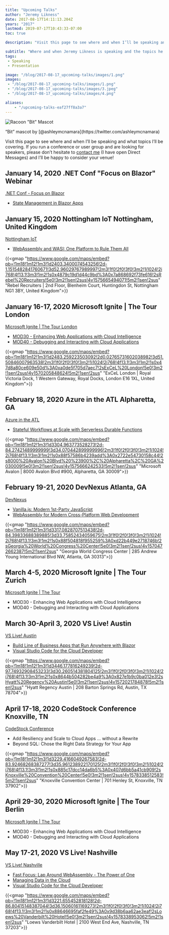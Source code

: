 ```yaml
---
title: "Upcoming Talks"
author: "Jeremy Likness"
date: 2017-08-17T14:11:13.204Z
years: "2017"
lastmod: 2019-07-17T10:43:33-07:00
toc: true

description: "Visit this page to see where and when I’ll be speaking and what topics I’ll be covering."

subtitle: "Where and when Jeremy Likness is speaking and the topics he will cover."
tags:
 - Speaking
 - Presentation 

image: "/blog/2017-08-17_upcoming-talks/images/1.png" 
images:
 - "/blog/2017-08-17_upcoming-talks/images/1.png" 
 - "/blog/2017-08-17_upcoming-talks/images/3.jpeg" 
 - "/blog/2017-08-17_upcoming-talks/images/4.png" 

aliases:
    - "/upcoming-talks-eaf27ff8a3a7"
---
```


![Racoon "Bit" Mascot](/blog/2017-08-17_upcoming-talks/images/1.png)
<figcaption>“Bit” mascot by [@ashleymcnamara](https://twitter.com/ashleymcnamara)</figcaption>

Visit this page to see where and when I’ll be speaking and what topics I’ll be covering. If you run a conference or user group and are looking for speakers, please don’t hesitate to <i class="fab fa-twitter"></i> [contact me](https://twitter.com/messages/compose?recipient_id=jeremylikness) (I have open Direct Messages) and I’ll be happy to consider your venue!

## January 14, 2020 .NET Conf "Focus on Blazor" Webinar

[.NET Conf - Focus on Blazor](https://focus.dotnetconf.net)

* [State Management in Blazor Apps](https://focus.dotnetconf.net/agenda)

## January 15, 2020 Nottingham IoT Nottingham, United Kingdom

[Nottingham IoT](https://www.meetup.com/Nottingham-IoT-Meetup/)

* [WebAssembly and WASI: One Platform to Rule Them All](https://www.meetup.com/Nottingham-IoT-Meetup/events/266776343/)

{{<gmap "https://www.google.com/maps/embed?pb=!1m18!1m12!1m3!1d2403.3400074543256!2d-1.1515482841760671!3d52.96029767989997!2m3!1f0!2f0!3f0!3m2!1i1024!2i768!4f13.1!3m3!1m2!1s0x4879c19d1d44c9bd%3A0x7a868692f73fe616!2sRebel%20Recruiters!5e0!3m2!1sen!2sus!4v1575665494071!5m2!1sen!2sus" "Rebel Recruiters | 2nd Floor, Blenheim Court, Huntingdon St, Nottingham NG1 3BY, United Kingdom">}}

## January 16-17, 2020 Microsoft Ignite | The Tour London

[Microsoft Ignite | The Tour London](https://www.microsoft.com/en-gb/ignite-the-tour/London?WT.mc_id=link-blog-jeliknes)

* [MOD30 - Enhancing Web Applications with Cloud Intelligence](https://london.myignitetour.techcommunity.microsoft.com/sessions/84409)
* [MOD40 - Debugging and Interacting with Cloud Applications](https://london.myignitetour.techcommunity.microsoft.com/sessions/84410)

{{<gmap "https://www.google.com/maps/embed?pb=!1m18!1m12!1m3!1d2483.259223503092!2d0.02765731602038982!3d51.50846007963538!2m3!1f0!2f0!3f0!3m2!1i1024!2i768!4f13.1!3m3!1m2!1s0x47d8a80ce609e50d%3A0xa0de5f705d7aec7!2sExCeL%20London!5e0!3m2!1sen!2sus!4v1570205848624!5m2!1sen!2sus" "ExCeL London | Royal Victoria Dock, 1 Western Gateway, Royal Docks, London E16 1XL, United Kingdom">}}

## February 18, 2020 Azure in the ATL Alpharetta, GA

[Azure in the ATL](https://www.meetup.com/Azure-in-the-ATL/)

* [Stateful Workflows at Scale with Serverless Durable Functions](https://www.meetup.com/Azure-in-the-ATL/events/266931385/)

{{<gmap "https://www.google.com/maps/embed?pb=!1m18!1m12!1m3!1d3304.963773528273!2d-84.27421489999999!3d34.070442899999996!2m3!1f0!2f0!3f0!3m2!1i1024!2i768!4f13.1!3m3!1m2!1s0x88f57586b4239add%3A0x2722e54730158c44!2s8000%20Avalon%20Blvd%20%23900%2C%20Alpharetta%2C%20GA%2030009!5e0!3m2!1sen!2sus!4v1575666242533!5m2!1sen!2sus" "Microsoft Avalon | 8000 Avalon Blvd #900, Alpharetta, GA 30009">}}

## February 19-21, 2020 DevNexus Atlanta, GA

[DevNexus](https://devnexus.com/)

* [Vanilla.js: Modern 1st-Party JavaScript](https://devnexus.com/presentations/4520/)
* [WebAssembly for Modern Cross-Platform Web Development](https://devnexus.com/presentations/4519/)

{{<gmap "https://www.google.com/maps/embed?pb=!1m18!1m12!1m3!1d3317.0828707513438!2d-84.39833688389885!3d33.75852434059675!2m3!1f0!2f0!3f0!3m2!1i1024!2i768!4f13.1!3m3!1m2!1s0x88f504818f955259%3A0xd22b449e2718746b!2sGeorgia%20World%20Congress%20Center!5e0!3m2!1sen!2sus!4v1570472662387!5m2!1sen!2sus" "Georgia World Congress Center | 285 Andrew Young International Blvd NW, Atlanta, GA 30313">}}

## March 4-5, 2020 Microsoft Ignite | The Tour Zurich

[Microsoft Ignite | The Tour](https://www.microsoft.com/ignite-the-tour/?WT.mc_id=link-blog-jeliknes)

* MOD30 - Enhancing Web Applications with Cloud Intelligence
* MOD40 - Debugging and Interacting with Cloud Applications

## March 30-April 3, 2020 VS Live! Austin

[VS Live! Austin](https://vslive.com/Events/Austin-2020/Home.aspx)

* [Build Line of Business Apps that Run Anywhere with Blazor](https://vslive.com/Events/Austin-2020/Sessions/Thursday/TH01-Build-Line-of-Business-Apps-that-Run-Anywhere-with-Blazor.aspx)
* [Visual Studio Code for the Cloud Developer](https://vslive.com/Events/Austin-2020/Sessions/Wednesday/W19-Visual-Studio-Code-for-the-Cloud-Developer.aspx)

{{<gmap "https://www.google.com/maps/embed?pb=!1m18!1m12!1m3!1d3446.177816249239!2d-97.74932908453233!3d30.260514381804125!2m3!1f0!2f0!3f0!3m2!1i1024!2i768!4f13.1!3m3!1m2!1s0x8644b504282be4a9%3A0x827e1b9c0ba012e3!2sHyatt%20Regency%20Austin!5e0!3m2!1sen!2sus!4v1572021784878!5m2!1sen!2sus" "Hyatt Regency Austin | 208 Barton Springs Rd, Austin, TX 78704">}}

## April 17-18, 2020 CodeStock Conference Knoxville, TN

[CodeStock Conference](https://codestock.org)

* Add Resiliency and Scale to Cloud Apps ... without a Rewrite
* Beyond SQL: Chose the Right Data Strategy for Your App

{{<gmap "https://www.google.com/maps/embed?pb=!1m18!1m12!1m3!1d3229.4166049267583!2d-83.92468268387277!3d35.961238922170125!2m3!1f0!2f0!3f0!3m2!1i1024!2i768!4f13.1!3m3!1m2!1s0x885c17dcc14da6b5%3A0x407d6bb5a41cb909!2sKnoxville%20Convention%20Center!5e0!3m2!1sen!2sus!4v1578338512583!5m2!1sen!2sus" "Knoxville Convention Center | 701 Henley St, Knoxville, TN 37902">}}

## April 29-30, 2020 Microsoft Ignite | The Tour Berlin

[Microsoft Ignite | The Tour](https://www.microsoft.com/ignite-the-tour/WT.mc_id=link-blog-jeliknes)

* MOD30 - Enhancing Web Applications with Cloud Intelligence
* MOD40 - Debugging and Interacting with Cloud Applications

## May 17-21, 2020 VS Live! Nashville

[VS Live! Nashville](https://vslive.com/Events/Nashville-2020/Home.aspx)

* [Fast Focus: Lap Around WebAssembly - The Power of One](https://vslive.com/Events/Nashville-2020/Sessions/Wednesday/W11-Fast-Focus-Lap-around-WebAssembly-The-Power-of-One.aspx)
* [Managing Data in the Cloud](https://vslive.com/Events/Nashville-2020/Sessions/Wednesday/W19-Managing-Data-in-the-Cloud.aspx)
* [Visual Studio Code for the Cloud Developer](https://vslive.com/Events/Nashville-2020/Sessions/Thursday/TH04-Visual-Studio-Code-for-the-Cloud-Developer.aspx)

{{<gmap "https://www.google.com/maps/embed?pb=!1m18!1m12!1m3!1d3221.655452818128!2d-86.80415148387044!3d36.15060161169273!2m3!1f0!2f0!3f0!3m2!1i1024!2i768!4f13.1!3m3!1m2!1s0x88646695faf2fe49%3A0x9d38b6aa62ae3eaf!2sLoews%20Vanderbilt%20Hotel!5e0!3m2!1sen!2sus!4v1578338953062!5m2!1sen!2sus" "Loews Vanderbilt Hotel | 2100 West End Ave, Nashville, TN 37203">}}